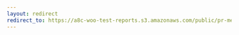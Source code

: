 ```yaml
---
layout: redirect
redirect_to: https://a8c-woo-test-reports.s3.amazonaws.com/public/pr-merge/38199/e2e/index.html
---
```

